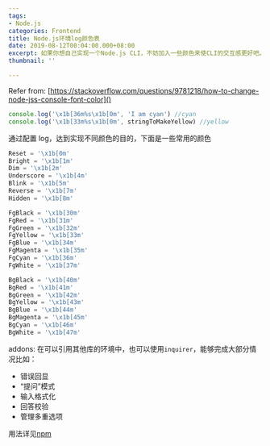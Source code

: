 ```yaml
---
tags:
- Node.js
categories: Frontend
title: Node.js环境log颜色表
date: 2019-08-12T00:04:00.000+08:00
excerpt: 如果你想自己实现一个Node.js CLI，不妨加入一些颜色来使CLI的交互感更好吧。
thumbnail: ''

---
```

Refer from: [https://stackoverflow.com/questions/9781218/how-to-change-node-jss-console-font-color]()

```javascript
console.log('\x1b[36m%s\x1b[0m', 'I am cyan') //cyan
console.log('\x1b[33m%s\x1b[0m', stringToMakeYellow) //yellow
```

通过配置 log，达到实现不同颜色的目的，下面是一些常用的颜色

```javascript
Reset = '\x1b[0m'
Bright = '\x1b[1m'
Dim = '\x1b[2m'
Underscore = '\x1b[4m'
Blink = '\x1b[5m'
Reverse = '\x1b[7m'
Hidden = '\x1b[8m'

FgBlack = '\x1b[30m'
FgRed = '\x1b[31m'
FgGreen = '\x1b[32m'
FgYellow = '\x1b[33m'
FgBlue = '\x1b[34m'
FgMagenta = '\x1b[35m'
FgCyan = '\x1b[36m'
FgWhite = '\x1b[37m'

BgBlack = '\x1b[40m'
BgRed = '\x1b[41m'
BgGreen = '\x1b[42m'
BgYellow = '\x1b[43m'
BgBlue = '\x1b[44m'
BgMagenta = '\x1b[45m'
BgCyan = '\x1b[46m'
BgWhite = '\x1b[47m'
```

addons: 在可以引用其他库的环境中，也可以使用`inquirer`，能够完成大部分情况比如：

- 错误回显
- “提问”模式
- 输入格式化
- 回答校验
- 管理多重选项

用法详见[npm](https://www.npmjs.com/package/inquirer)